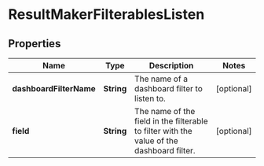 # ResultMakerFilterablesListen

## Properties
Name | Type | Description | Notes
------------ | ------------- | ------------- | -------------
**dashboardFilterName** | **String** | The name of a dashboard filter to listen to. |  [optional]
**field** | **String** | The name of the field in the filterable to filter with the value of the dashboard filter. |  [optional]
